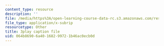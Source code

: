 ```yaml
---
content_type: resource
description: ''
file: /media/https%3A/open-learning-course-data-rc.s3.amazonaws.com/res-6-006-video-demonstrations-in-lasers-and-optics-spring-2008/064b86906a40168299721b46ac0ecb0d_FVXkoNuI7bM.srt
file_type: application/x-subrip
resourcetype: Other
title: 3play caption file
uid: 064b8690-6a40-1682-9972-1b46ac0ecb0d
---
```

